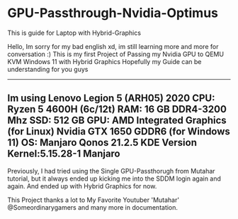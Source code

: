 # GPU-Passthrough-Nvidia-Optimus
This is guide for Laptop with Hybrid-Graphics

Hello,
Im sorry for my bad english xd, im still learning more and more for conversation :)
This is my first Project of Passing my Nvidia GPU to QEMU KVM Windows 11 with Hybrid Graphics
Hopefully my Guide can be understanding for you guys

---------------------------------------------------------------------------------------------------------------------
Im using Lenovo Legion 5 (ARH05) 2020
CPU: Ryzen 5 4600H (6c/12t)
RAM: 16 GB DDR4-3200 Mhz
SSD: 512 GB
GPU: AMD Integrated Graphics (for Linux) Nvidia GTX 1650 GDDR6 (for Windows 11)
OS: Manjaro Qonos 21.2.5 KDE Version
Kernel:5.15.28-1 Manjaro
---------------------------------------------------------------------------------------------------------------------

Previously, I had tried using the Single GPU-Passthorugh from Mutahar tutorial, but it always ended up kicking me into the SDDM login again and again. And ended up with Hybrid Graphics for now.

This Project thanks a lot to My Favorite Youtuber 'Mutahar' @Someordinarygamers and many more in documentation.
